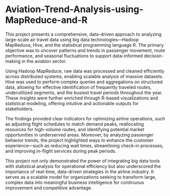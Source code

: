 # Aviation-Trend-Analysis-using-MapReduce-and-R
This project presents a comprehensive, data-driven approach to analyzing large-scale air travel data using big data technologies—Hadoop MapReduce, Hive, and the statistical programming language R. The primary objective was to uncover patterns and trends in passenger movement, route performance, and seasonal fluctuations to support data-informed decision-making in the aviation sector.

Using Hadoop MapReduce, raw data was processed and cleaned efficiently across distributed systems, enabling scalable analysis of massive datasets. Hive was used to perform complex queries and aggregations on structured data, allowing for effective identification of frequently traveled routes, underutilized segments, and the busiest travel periods throughout the year. These insights were further enriched through R-based visualizations and statistical modeling, offering intuitive and actionable outputs for stakeholders.

The findings provided clear indicators for optimizing airline operations, such as adjusting flight schedules to match demand peaks, reallocating resources for high-volume routes, and identifying potential market opportunities in underserved areas. Moreover, by analyzing passenger behavior trends, the project highlighted ways to enhance the customer experience—such as reducing wait times, streamlining check-in processes, and improving in-flight services during peak periods.

This project not only demonstrated the power of integrating big data tools with statistical analysis for operational efficiency but also underscored the importance of real-time, data-driven strategies in the airline industry. It serves as a scalable model for organizations seeking to transform large, complex data into meaningful business intelligence for continuous improvement and competitive advantage.
